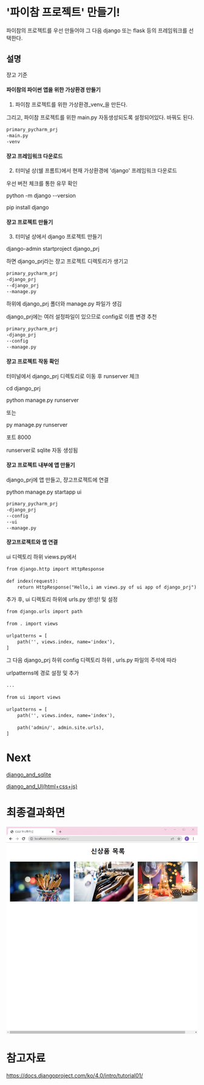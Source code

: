 # '파이참 프로젝트' 만들기!
 파이참의 프로젝트를 우선 만들어야 그 다음 django 또는 flask 등의 프레임워크를 선택한다.

## 설명
쟝고 기준

#### 파이참의 파이썬 앱을 위한 가상환경 만들기
1. 파이참 프로젝트를 위한 가상환경_venv_을 만든다. 

그리고, 파이참 프로젝트를 위한 main.py 자동생성되도록 설정되어있다. 바꿔도 된다.
```
primary_pycharm_prj
-main.py
-venv
```
#### 쟝고 프레임워크 다운로드
2. 터미널 상(쉘 프롬트)에서 현재 가상환경에 'django' 프레임워크 다운로드

우선 버전 체크를 통한 유무 확인

python -m django --version

pip install django

#### 쟝고 프로젝트 만들기
3. 터미널 상에서 django 프로젝트 만들기

django-admin startproject django_prj

하면 django_prj라는 쟝고 프로젝트 디렉토리가 생기고
```
primary_pycharm_prj
-django_prj
--django_prj
--manage.py
```
하위에 django_prj 폴더와 manage.py 파일가 생김

django_prj에는 여러 설정파일이 있으므로 config로 이름 변경 추천

```
primary_pycharm_prj
-django_prj
--config
--manage.py
```

#### 쟝고 프로젝트 작동 확인
터미널에서 django_prj 디렉토리로 이동 후 runserver 체크

cd django_prj

python manage.py runserver

또는

py manage.py runserver

포트 8000

runserver로 sqlite 자동 생성됨

#### 쟝고 프로젝트 내부에 앱 만들기
django_prj에 앱 만들고, 쟝고프로젝트에 연결

python manage.py startapp ui

```
primary_pycharm_prj
-django_prj
--config
--ui
--manage.py
```

#### 쟝고프로젝트와 앱 연결

ui 디렉토리 하위 views.py에서

```
from django.http import HttpResponse

def index(request):
    return HttpResponse("Hello,i am views.py of ui app of django_prj")
```

추가 후, ui 디렉토리 하위에 urls.py 생!성! 및 설정

```
from django.urls import path

from . import views

urlpatterns = [
    path('', views.index, name='index'),
]
```

그 다음 django_prj 하위 config 디렉토리 하위 , urls.py 파일의 주석에 따라

urlpatterns에 경로 설정 및 추가

```
...

from ui import views

urlpatterns = [
    path('', views.index, name='index'),

    path('admin/', admin.site.urls),
]

```

# Next 
[django_and_sqlite](django_and_sqlite.md)

[django_and_UI(html+css+js)](django_and_UI.md)

# 최종결과화면

![html,css,js,img on django](img.jpg)

# 참고자료
https://docs.djangoproject.com/ko/4.0/intro/tutorial01/